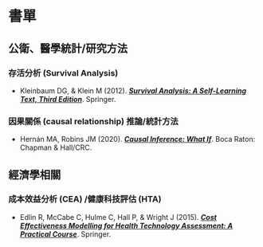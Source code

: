 # 書單

## 公衛、醫學統計/研究方法
### 存活分析 (Survival Analysis)
- Kleinbaum DG, & Klein M (2012). ***[Survival Analysis: A Self-Learning Text, Third Edition](book/Survival%20Analysis%20-%20A%20Self-learning%20Text%2C%203E/Survival%20Analysis%20-%20A%20Self-learning%20Text%2C%203E%20%5B頁數修正%5D.pdf)***. Springer.

### 因果關係 (causal relationship) 推論/統計方法
- Hernán MA, Robins JM (2020). ***[Causal Inference: What If](book/Causal%20Inference%20-%20What%20If\CAUSAL%20INFERENCE%20-%20What%20If%20%5B頁數修正%5D.pdf)***. Boca Raton: Chapman & Hall/CRC.

## 經濟學相關
### 成本效益分析 (CEA) /健康科技評估 (HTA)
- Edlin R, McCabe C, Hulme C, Hall P, & Wright J (2015). ***[Cost Effectiveness Modelling for Health Technology Assessment: A Practical Course](book/Cost%20Effectiveness%20Modelling%20for%20Health%20Technology%20Assessment%20-%20A%20Practical%20Course/Cost%20Effectiveness%20Modelling%20for%20Health%20Technology%20Assessment.pdf)***. Springer.
